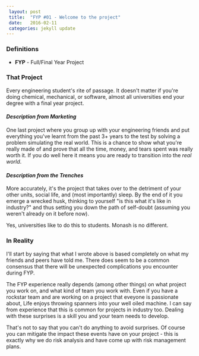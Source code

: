 ```yaml
---
 layout: post
 title:  "FYP #01 - Welcome to the project"
 date:   2016-02-11
 categories: jekyll update
---
```

### Definitions
* **FYP** - Full/Final Year Project

### That Project
Every engineering student's rite of passage. It doesn't matter if you're doing chemical, mechanical, or software, almost all universities end your degree with a final year project.

#### *Description from Marketing*
One last project where you group up with your engineering friends and put everything you've learnt from the past 3+ years to the test by solving a problem simulating the real world. This is a chance to show what you're really made of and prove that all the time, money, and tears spent was really worth it. If you do well here it means you are ready to transition into the *real world*.

#### *Description from the Trenches*
More accurately, it's the project that takes over to the detriment of your other units, social life, and (most importantly) sleep. By the end of it you emerge a wrecked husk, thinking to yourself "is this what it's like in industry?" and thus setting you down the path of self-doubt (assuming you weren't already on it before now).

Yes, universities like to do this to students. Monash is no different.

### In Reality
I'll start by saying that what I wrote above is based completely on what my friends and peers have told me. There does seem to be a common consensus that there will be unexpected complications you encounter during FYP.

The FYP experience really depends (among other things) on what project you work on, and what kind of team you work with. Even if you have a rockstar team and are working on a project that eveyone is passionate about, Life enjoys throwing spanners into your well oiled machine. I can say from experience that this is common for projects in industry too. Dealing with these surprises is a skill you and your team needs to develop.

That's not to say that you can't do anything to avoid surprises. Of course you can mitigate the impact these events have on your project - this is exactly why we do risk analysis and have come up with risk management plans.